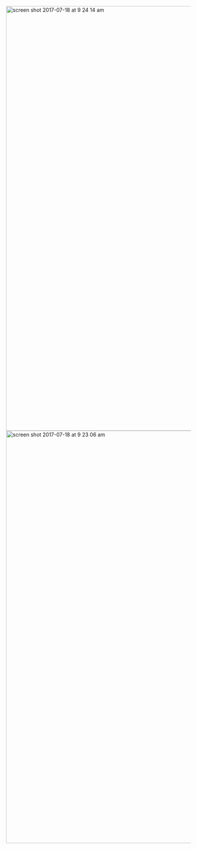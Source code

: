 
<img width="1154" alt="screen shot 2017-07-18 at 9 24 14 am" src="https://user-images.githubusercontent.com/20631355/28325402-ef6256c2-6b9a-11e7-9fb3-b0e4a0608f6a.png">
<img width="1121" alt="screen shot 2017-07-18 at 9 23 06 am" src="https://user-images.githubusercontent.com/20631355/28325420-03e64c34-6b9b-11e7-96fa-6b55779ef37f.png">
